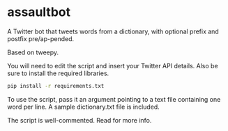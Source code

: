 # assaultbot
A Twitter bot that tweets words from a dictionary, with optional prefix and postfix pre/ap-pended.

Based on tweepy.

You will need to edit the script and insert your Twitter API details. Also be sure to install the required libraries.

```bash
pip install -r requirements.txt
```

To use the script, pass it an argument pointing to a text file containing one word per line. A sample dictionary.txt file is included.

The script is well-commented. Read for more info.
